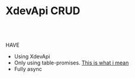 
<h1>XdevApi CRUD</h1>
<br>
<br>
<p>HAVE</p>
<ul>
  <li>Using XdevApi</li>
  <li>Only using table-promises. <a href="https://dev.mysql.com/doc/x-devapi-userguide/en/devapi-users-working-with-relational-tables.html">This is what i mean</a></li>
  <li>Fully async</li>
</ul>
